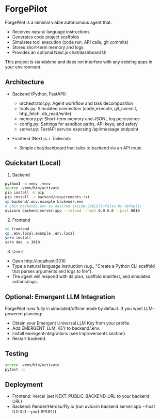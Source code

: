 # ForgePilot

ForgePilot is a minimal viable autonomous agent that:
- Receives natural language instructions
- Generates code project scaffolds
- Simulates tool execution (code run, API calls, git commits)
- Stores short‑term memory and logs
- Provides an optional Next.js chat/dashboard UI

This project is standalone and does not interfere with any existing apps in your environment.

## Architecture

- Backend (Python, FastAPI):
  - orchestrator.py: Agent workflow and task decomposition
  - tools.py: Simulated connectors (code_execute, git_commit, http_fetch, db_read/write)
  - memory.py: Short-term memory and JSONL log persistence
  - config.py: Settings for sandbox paths, API keys, and safety
  - server.py: FastAPI service exposing /api/message endpoint

- Frontend (Next.js + Tailwind):
  - Simple chat/dashboard that talks to backend via an API route

## Quickstart (Local)

1) Backend
```bash
python3 -m venv .venv
source .venv/bin/activate
pip install -U pip
pip install -r backend/requirements.txt
cp backend/.env.example backend/.env
# Edit backend/.env as desired (ALLOW_EXECUTE=false by default)
uvicorn backend.server:app --reload --host 0.0.0.0 --port 8010
```

2) Frontend
```bash
cd frontend
cp .env.local.example .env.local
yarn install
yarn dev -p 3010
```

3) Use it
- Open http://localhost:3010
- Type a natural language instruction (e.g., "Create a Python CLI scaffold that parses arguments and logs to file").
- The agent will respond with its plan, scaffold manifest, and simulated actions/logs.

## Optional: Emergent LLM Integration
ForgePilot runs fully in simulated/offline mode by default. If you want LLM-powered planning:
- Obtain your Emergent Universal LLM Key from your profile.
- Add EMERGENT_LLM_KEY to backend/.env.
- Install emergentintegrations (see Improvements section).
- Restart backend.

## Testing
```bash
source .venv/bin/activate
pytest -q
```

## Deployment
- Frontend: Vercel (set NEXT_PUBLIC_BACKEND_URL to your backend URL)
- Backend: Render/Heroku/Fly.io (run uvicorn backend.server:app --host 0.0.0.0 --port $PORT)